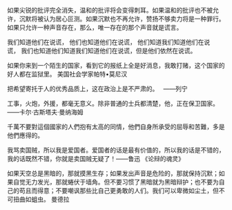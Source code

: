 如果尖锐的批评完全消失，温和的批评将会变得刺耳。如果温和的批评也不被允许，沉默将被认为居心叵测。如果沉默也不再允许，赞扬不够卖力将是一种罪行。如果只允许一种声音存在，那么，唯一存在的那个声音就是谎言。 

我们知道他们在说谎， 他们也知道他们在说谎， 他们知道我们知道他们在说谎， 我们也知道他们知道我们知道他们在说谎，但是他们依然在说谎。 

如果你来到一个陌生的国家，看到它的报纸上全是好消息，我敢打赌，这个国家的好人都在监狱里。 美国社会学家帕特•莫尼汉 

把希望寄托于人的优秀品质上，这在政治上是不严肃的。  
——列宁 

工事，火炮，外援，都毫无意义。除非普通的士兵都清楚，他，正在保卫国家。 
——卡尔·古斯塔夫·曼纳海姆

千萬不要對這個國家的人們抱有太高的同情，他們自身所承受的屈辱和苦難，多是他們應得的。 

我骂卖国贼，所以我是爱国者。爱国者的话是最有价值的，所以我的话是不错的，我的话既然不错，你就是卖国贼无疑了！——鲁迅 《论辩的魂灵》

如果天空总是黑暗的，那就摸黑生存；如果发出声音是危险的，那就保持沉默；如果自觉无力发光，那就蜷伏于墙角。但不要习惯了黑暗就为黑暗辩护；也不要为自己的苟且而得意；不要嘲讽那些比自己更勇敢的人们。我们可以卑微如尘土，但不可扭曲如蛆虫。 曼德拉